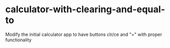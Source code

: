 # calculator-with-clearing-and-equal-to
Modify the initial calculator app to have buttons clr/ce and "=" with proper functionality
